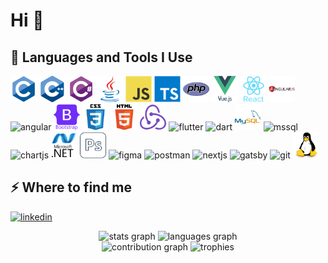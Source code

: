 <h1>Hi 👋</h1>
<p></p>
<h2>🚀 Languages and Tools I Use</h2>
<p>
    <span><img src="https://raw.githubusercontent.com/devicons/devicon/master/icons/c/c-original.svg" alt="c" width="42" height="42" /></span>
    <span><img src="https://raw.githubusercontent.com/devicons/devicon/master/icons/cplusplus/cplusplus-original.svg" alt="cplusplus" width="42" height="42" /></span>
    <span><img src="https://raw.githubusercontent.com/devicons/devicon/master/icons/csharp/csharp-original.svg" alt="csharp" width="42" height="42" /></span>
    <span><img src="https://raw.githubusercontent.com/devicons/devicon/master/icons/java/java-original.svg" alt="java" width="42" height="42" /></span>
    <span><img src="https://raw.githubusercontent.com/devicons/devicon/master/icons/javascript/javascript-original.svg" alt="javascript" width="42" height="42" /></span>
    <span><img src="https://raw.githubusercontent.com/devicons/devicon/master/icons/typescript/typescript-original.svg" alt="typescript" width="42" height="42" /></span>
    <span><img src="https://raw.githubusercontent.com/devicons/devicon/master/icons/php/php-original.svg" alt="php" width="42" height="42" /></span>
    <span><img src="https://raw.githubusercontent.com/devicons/devicon/master/icons/vuejs/vuejs-original-wordmark.svg" alt="vuejs" width="42" height="42" /></span>
    <span><img src="https://raw.githubusercontent.com/devicons/devicon/master/icons/react/react-original-wordmark.svg" alt="react" width="42" height="42" /></span>
    <span><img src="https://raw.githubusercontent.com/devicons/devicon/master/icons/angularjs/angularjs-original-wordmark.svg" alt="angularjs" width="42" height="42" /></span>
    <span><img src="https://angular.io/assets/images/logos/angular/angular.svg" alt="angular" width="42" height="42" /></span>
    <span><img src="https://raw.githubusercontent.com/devicons/devicon/master/icons/bootstrap/bootstrap-plain-wordmark.svg" alt="bootstrap" width="42" height="42" /></span>
    <span><img src="https://raw.githubusercontent.com/devicons/devicon/master/icons/css3/css3-original-wordmark.svg" alt="css3" width="42" height="42" /></span>
    <span><img src="https://raw.githubusercontent.com/devicons/devicon/master/icons/html5/html5-original-wordmark.svg" alt="html5" width="42" height="42" /></span>
    <span><img src="https://raw.githubusercontent.com/devicons/devicon/master/icons/redux/redux-original.svg" alt="redux" width="42" height="42" /></span>
    <span><img src="https://www.vectorlogo.zone/logos/flutterio/flutterio-icon.svg" alt="flutter" width="42" height="42" /></span>
    <span><img src="https://www.vectorlogo.zone/logos/dartlang/dartlang-icon.svg" alt="dart" width="42" height="42" /></span>
    <span><img src="https://raw.githubusercontent.com/devicons/devicon/master/icons/mysql/mysql-original-wordmark.svg" alt="mysql" width="42" height="42" /></span>
    <span><img src="https://www.svgrepo.com/show/303229/microsoft-sql-server-logo.svg" alt="mssql" width="42" height="42" /></span>
    <span><img src="https://www.chartjs.org/media/logo-title.svg" alt="chartjs" width="42" height="42" /></span>
    <span><img src="https://raw.githubusercontent.com/devicons/devicon/master/icons/dot-net/dot-net-original-wordmark.svg" alt="dotnet" width="42" height="42" /></span>
    <span><img src="https://raw.githubusercontent.com/devicons/devicon/master/icons/photoshop/photoshop-line.svg" alt="photoshop" width="42" height="42" /></span>
    <span><img src="https://www.vectorlogo.zone/logos/figma/figma-icon.svg" alt="figma" width="42" height="42" /></span>
    <span><img src="https://www.vectorlogo.zone/logos/getpostman/getpostman-icon.svg" alt="postman" width="42" height="42" /></span>
    <span><img src="https://cdn.worldvectorlogo.com/logos/nextjs-2.svg" alt="nextjs" width="42" height="42" /></span>
    <span><img src="https://www.vectorlogo.zone/logos/gatsbyjs/gatsbyjs-icon.svg" alt="gatsby" width="42" height="42" /></span>
    <span><img src="https://www.vectorlogo.zone/logos/git-scm/git-scm-icon.svg" alt="git" width="42" height="42" /></span>
    <span><img src="https://raw.githubusercontent.com/devicons/devicon/master/icons/linux/linux-original.svg" alt="linux" width="42" height="42" /></span>
</p>
<h2>⚡️ Where to find me</h2>
<p><a target="_blank" href="https://www.linkedin.com/in/https://www.linkedin.com/in/bbus24/" style="display: inline-block;"><img src="https://img.shields.io/badge/linkedin-logo?style=for-the-badge&logo=linkedin&logoColor=white&color=#0a77b6" alt="linkedin" /></a></p>

<div align="center">
  <span><img src="https://github-readme-stats.vercel.app/api?username=Bibash-24&show_icons=true&locale=en" height="150" alt="stats graph"  /></span>
  <span><img src="https://github-readme-stats.vercel.app/api/top-langs?username=Bibash-24&show_icons=true&locale=en&layout=compact" height="150" alt="languages graph"  /></span>
</div>

<div align="center">
  <span><img src="https://github-readme-streak-stats.herokuapp.com/?user=Bibash-24&" alt="contribution graph"  /></span>
  <span><img src="https://github-profile-trophy.vercel.app/?username=Bibash-24" alt="trophies"  /></span>
</div>
